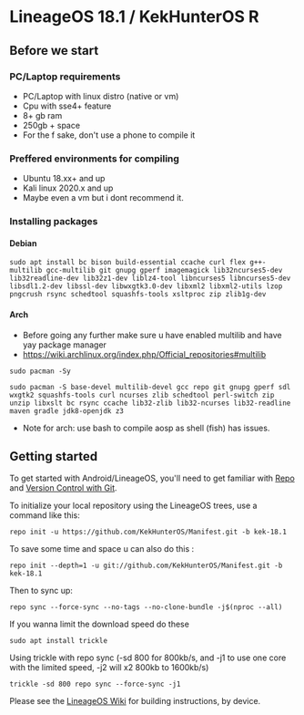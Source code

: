 LineageOS 18.1 / KekHunterOS R
===========

Before we start
--------------------------------------------
### PC/Laptop requirements
* PC/Laptop with linux distro (native or vm)
* Cpu with sse4+ feature
* 8+ gb ram
* 250gb + space
* For the f sake, don't use a phone to compile it
### Preffered environments for compiling
* Ubuntu 18.xx+ and up
* Kali linux 2020.x and up
* Maybe even a vm but i dont recommend it.

### Installing packages

#### Debian
```
sudo apt install bc bison build-essential ccache curl flex g++-multilib gcc-multilib git gnupg gperf imagemagick lib32ncurses5-dev lib32readline-dev lib32z1-dev liblz4-tool libncurses5 libncurses5-dev libsdl1.2-dev libssl-dev libwxgtk3.0-dev libxml2 libxml2-utils lzop pngcrush rsync schedtool squashfs-tools xsltproc zip zlib1g-dev 
```
#### Arch
* Before going any further make sure u have enabled multilib and have yay package manager
* https://wiki.archlinux.org/index.php/Official_repositories#multilib
```
sudo pacman -Sy

sudo pacman -S base-devel multilib-devel gcc repo git gnupg gperf sdl wxgtk2 squashfs-tools curl ncurses zlib schedtool perl-switch zip unzip libxslt bc rsync ccache lib32-zlib lib32-ncurses lib32-readline maven gradle jdk8-openjdk z3
```
* Note for arch: use bash to compile aosp as shell (fish) has issues.

Getting started
---------------

To get started with Android/LineageOS, you'll need to get
familiar with [Repo](https://source.android.com/source/using-repo.html) and [Version Control with Git](https://source.android.com/source/version-control.html).

To initialize your local repository using the LineageOS trees, use a command like this:
```
repo init -u https://github.com/KekHunterOS/Manifest.git -b kek-18.1
```

To save some time and space u can also do this : 
```
repo init --depth=1 -u git://github.com/KekHunterOS/Manifest.git -b kek-18.1
```
Then to sync up:
```
repo sync --force-sync --no-tags --no-clone-bundle -j$(nproc --all)
```
If you wanna limit the download speed do these
```
sudo apt install trickle
```
Using trickle with repo sync (-sd 800 for 800kb/s, and -j1 to use one core with the limited speed, -j2 will x2 800kb to 1600kb/s)
```
trickle -sd 800 repo sync --force-sync -j1
```
Please see the [LineageOS Wiki](https://wiki.lineageos.org/) for building instructions, by device.
